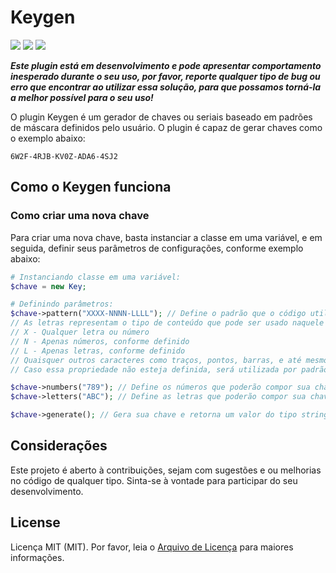 # Keygen
<a target="_blank" href="https://packagist.org/packages/kaiopiola/keygen" ><img src="https://img.shields.io/packagist/dt/kaiopiola/keygen?color=%2300FFF" /></a>
<a target="_blank" href="https://packagist.org/packages/kaiopiola/keygen" ><img src="https://img.shields.io/packagist/v/kaiopiola/keygen?color=%23888888" /></a>
<a target="_blank" href="https://packagist.org/packages/kaiopiola/keygen" ><img src="https://img.shields.io/packagist/php-v/kaiopiola/keygen" /></a>


***Este plugin está em desenvolvimento e pode apresentar comportamento inesperado durante o seu uso, por favor, reporte qualquer tipo de bug ou erro que encontrar ao utilizar essa solução, para que possamos torná-la a melhor possível para o seu uso!***

O plugin Keygen é um gerador de chaves ou seriais baseado em padrões de máscara definidos pelo usuário.
O plugin é capaz de gerar chaves como o exemplo abaixo:

```6W2F-4RJB-KV0Z-ADA6-4SJ2```

## Como o Keygen funciona

### Como criar uma nova chave

Para criar uma nova chave, basta instanciar a classe em uma variável, e em seguida, definir seus parâmetros de configurações, conforme exemplo abaixo:

``` php
# Instanciando classe em uma variável:
$chave = new Key;

# Definindo parâmetros:
$chave->pattern("XXXX-NNNN-LLLL"); // Define o padrão que o código utilizará para definir sua nova chave. 
// As letras representam o tipo de conteúdo que pode ser usado naquele espaço, conforme a regra:
// X - Qualquer letra ou número
// N - Apenas números, conforme definido
// L - Apenas letras, conforme definido
// Quaisquer outros caracteres como traços, pontos, barras, e até mesmo outras letras e números, não serão substituídos.
// Caso essa propriedade não esteja definida, será utilizada por padrão a seguinte: XXXXX-XXXXX-XXXXX

$chave->numbers("789"); // Define os números que poderão compor sua chave, se não definido, irá utilizar por padrão "0123456789"
$chave->letters("ABC"); // Define as letras que poderão compor sua chave, se não definido, irá utilizar por padrão "ABCDEFGHIJKLMNOPQRSTUVWXYZ"

$chave->generate(); // Gera sua chave e retorna um valor do tipo string com o resultado
```

## Considerações

Este projeto é aberto à contribuições, sejam com sugestões e ou melhorias no código de qualquer tipo.
Sinta-se à vontade para participar do seu desenvolvimento.

## License
Licença MIT (MIT). Por favor, leia o [Arquivo de Licença](LICENSE) para maiores informações.
